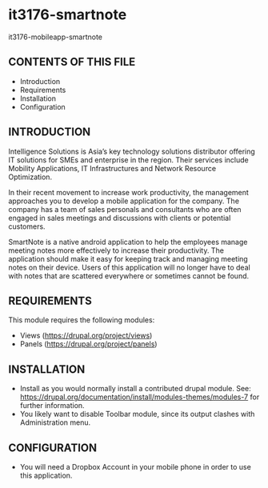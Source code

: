 it3176-smartnote
================

it3176-mobileapp-smartnote

CONTENTS OF THIS FILE
---------------------
* Introduction
* Requirements
* Installation
* Configuration


INTRODUCTION
------------
Intelligence Solutions is Asia’s key technology solutions distributor offering IT 
solutions for SMEs and enterprise in the region. Their services include Mobility
Applications, IT Infrastructures and Network Resource Optimization.

In their recent movement to increase work productivity, the management approaches
you to develop a mobile application for the company. The company has a team of
sales personals and consultants who are often engaged in sales meetings and
discussions with clients or potential customers.

SmartNote is a native android application to help the employees manage
meeting notes more effectively to increase their productivity. The application should
make it easy for keeping track and managing meeting notes on their device. Users of
this application will no longer have to deal with notes that are scattered everywhere
or sometimes cannot be found. 

   
REQUIREMENTS
------------
This module requires the following modules:
* Views (https://drupal.org/project/views)
* Panels (https://drupal.org/project/panels)


INSTALLATION
------------
* Install as you would normally install a contributed drupal module. See:
   https://drupal.org/documentation/install/modules-themes/modules-7
   for further information.
* You likely want to disable Toolbar module, since its output clashes with
   Administration menu.
   
   
CONFIGURATION
-------------
* You will need a Dropbox Account in your mobile phone in order to use this application.
